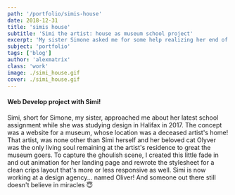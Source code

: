 ```yaml
---
path: '/portfolio/simis-house'
date: 2018-12-31
title: 'simis house'
subtitle: 'Simi the artist: house as museum school project'
excerpt: 'My sister Simone asked me for some help realizing her end of term web design project!'
subject: 'portfolio'
tags: ['blog']
author: 'alexmatrix'
class: 'work'
image: ./simi_house.gif
cover: ./simi_house.gif
---
```


#### Web Develop project with Simi!

Simi, short for Simone, my sister, approached me about her latest school assignment while she was studying design in Halifax in 2017. The concept was a website for a museum, whose location was a deceased artist's home! That artist, was none other than Simi herself and her beloved cat Olyver was the only living soul remaining at the artist's residence to great the museum goers. To capture the ghoulish scene, I created this little fade in and out animation for her landing page and rewrote the stylesheet for a clean crips layout that's more or less responsive as well. Simi is now working at a design agency... named Oliver! And someone out there still doesn't believe in miracles 😇
